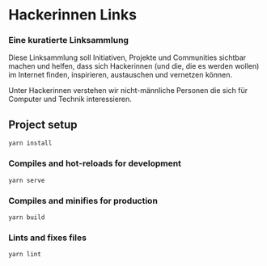 # Hackerinnen Links

### Eine kuratierte Linksammlung

Diese Linksammlung soll Initiativen, Projekte und Communities
sichtbar machen und helfen, dass sich Hackerinnen
(und die, die es werden wollen) im Internet finden,
inspirieren, austauschen und vernetzen können.

Unter Hackerinnen verstehen wir nicht-männliche Personen die sich für Computer und Technik interessieren.

## Project setup

```
yarn install
```

### Compiles and hot-reloads for development

```
yarn serve
```

### Compiles and minifies for production

```
yarn build
```

### Lints and fixes files

```
yarn lint
```
